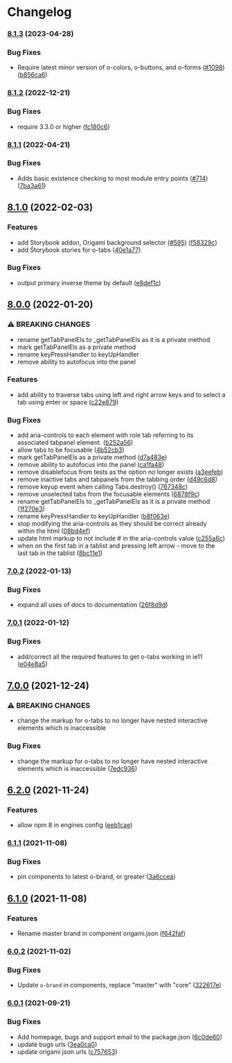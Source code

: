 # Changelog

### [8.1.3](https://www.github.com/Financial-Times/origami/compare/o-tabs-v8.1.2...o-tabs-v8.1.3) (2023-04-28)


### Bug Fixes

* Require latest minor version of o-colors, o-buttons, and o-forms ([#1098](https://www.github.com/Financial-Times/origami/issues/1098)) ([b856ca6](https://www.github.com/Financial-Times/origami/commit/b856ca66c9ec555f3c70833ffa35cb05cd19841f))

### [8.1.2](https://www.github.com/Financial-Times/origami/compare/o-tabs-v8.1.1...o-tabs-v8.1.2) (2022-12-21)


### Bug Fixes

* require 3.3.0 or higher ([fc180c6](https://www.github.com/Financial-Times/origami/commit/fc180c619755daa1b7bfe65509f354cf0de113bf))

### [8.1.1](https://www.github.com/Financial-Times/origami/compare/o-tabs-v8.1.0...o-tabs-v8.1.1) (2022-04-21)


### Bug Fixes

* Adds basic existence checking to most module entry points ([#714](https://www.github.com/Financial-Times/origami/issues/714)) ([7ba3a61](https://www.github.com/Financial-Times/origami/commit/7ba3a61d0de2a32d3a27a225fd4258b3820c7bda))

## [8.1.0](https://www.github.com/Financial-Times/origami/compare/o-tabs-v8.0.0...o-tabs-v8.1.0) (2022-02-03)


### Features

* add Storybook addon, Origami background selector  ([#595](https://www.github.com/Financial-Times/origami/issues/595)) ([f58329c](https://www.github.com/Financial-Times/origami/commit/f58329c17a8f8aa8dfa9aa2319f9aba07c0add69))
* add Storybook stories for o-tabs ([40e1a77](https://www.github.com/Financial-Times/origami/commit/40e1a772c69ca6620fd777ccd1fc0ba602f7b1c8))


### Bug Fixes

* output primary inverse theme by default ([e8def1c](https://www.github.com/Financial-Times/origami/commit/e8def1cb35a983e3ad2d609c038f5cc24f970c8a))

## [8.0.0](https://www.github.com/Financial-Times/origami/compare/o-tabs-v7.0.2...o-tabs-v8.0.0) (2022-01-20)


### ⚠ BREAKING CHANGES

* rename getTabPanelEls to _getTabPanelEls as it is a private method
* mark getTabPanelEls as a private method
* rename keyPressHandler to keyUpHandler
* remove ability to autofocus into the panel

### Features

* add ability to traverse tabs using left and right arrow keys and to select a tab using enter or space ([c22e879](https://www.github.com/Financial-Times/origami/commit/c22e879cad3a5194ed94dd135f117d9c353bdaab))


### Bug Fixes

* add aria-controls to each element with role tab referring to its associated tabpanel element. ([b252a56](https://www.github.com/Financial-Times/origami/commit/b252a5607e6c653e652467d30c2305b1c0222ed7))
* allow tabs to be focusable ([4b52cb3](https://www.github.com/Financial-Times/origami/commit/4b52cb3a378f297f246482535b6b352ede774bfe))
* mark getTabPanelEls as a private method ([d7a483e](https://www.github.com/Financial-Times/origami/commit/d7a483ee63c3259162f65cfc14059878bf99d804))
* remove ability to autofocus into the panel ([ca1fa48](https://www.github.com/Financial-Times/origami/commit/ca1fa480a638dd5243298d8d9adc3717957c77c6))
* remove disablefocus from tests as the option no longer exists ([a3eefeb](https://www.github.com/Financial-Times/origami/commit/a3eefebd2b8475b5859fdee979419c244c645830))
* remove inactive tabs and tabpanels from the tabbing order ([d49c6d8](https://www.github.com/Financial-Times/origami/commit/d49c6d8b4fc2dc4cd76bfff44b0adc3581b21863))
* remove keyup event when calling Tabs.destroy() ([767348c](https://www.github.com/Financial-Times/origami/commit/767348c45b5ccd782f83f960c973e1b4fde1edb9))
* remove unselected tabs from the focusable elements ([6878f9c](https://www.github.com/Financial-Times/origami/commit/6878f9c725cc76a1366b4148825a8e664c9c87d7))
* rename getTabPanelEls to _getTabPanelEls as it is a private method ([1f270e3](https://www.github.com/Financial-Times/origami/commit/1f270e395c09d837ab7632ecbd53b8b647c5fb03))
* rename keyPressHandler to keyUpHandler ([b8f063e](https://www.github.com/Financial-Times/origami/commit/b8f063e82c8d9e46cd41ffbc348cb4c5c7b7f655))
* stop modifying the aria-controls as they should be correct already within the html ([08bd4ef](https://www.github.com/Financial-Times/origami/commit/08bd4ef4bbcce7395579203a9cfe91bd34f9aedf))
* update html markup to not include # in the aria-controls value ([c255a6c](https://www.github.com/Financial-Times/origami/commit/c255a6c27d123e2abbcdc987aa2e73193887295c))
* when on the first tab in a tablist and pressing left arrow - move to the last tab in the tablist ([8bc11e1](https://www.github.com/Financial-Times/origami/commit/8bc11e1ddc9e5e3e63d7202b364253f9ac9b7c0c))

### [7.0.2](https://www.github.com/Financial-Times/origami/compare/o-tabs-v7.0.1...o-tabs-v7.0.2) (2022-01-13)


### Bug Fixes

* expand all uses of docs to documentation ([26f8d9d](https://www.github.com/Financial-Times/origami/commit/26f8d9d8cbbe3e78902d8c3951b37e08150a77bd))

### [7.0.1](https://www.github.com/Financial-Times/origami/compare/o-tabs-v7.0.0...o-tabs-v7.0.1) (2022-01-12)


### Bug Fixes

* add/correct all the required features to get o-tabs working in ie11 ([e04e8a5](https://www.github.com/Financial-Times/origami/commit/e04e8a5322e1f6771ad4ba419b0bac283e01567b))

## [7.0.0](https://www.github.com/Financial-Times/origami/compare/o-tabs-v6.2.0...o-tabs-v7.0.0) (2021-12-24)


### ⚠ BREAKING CHANGES

* change the markup for o-tabs to no longer have nested interactive elements which is inaccessible

### Bug Fixes

* change the markup for o-tabs to no longer have nested interactive elements which is inaccessible ([7edc936](https://www.github.com/Financial-Times/origami/commit/7edc9363cbb8317ca932667a7312dc0400661e6b))

## [6.2.0](https://www.github.com/Financial-Times/origami/compare/o-tabs-v6.1.1...o-tabs-v6.2.0) (2021-11-24)


### Features

* allow npm 8 in engines config ([eeb1cae](https://www.github.com/Financial-Times/origami/commit/eeb1cae6e7f0379e647f2b41240b1f294997d528))

### [6.1.1](https://www.github.com/Financial-Times/origami/compare/o-tabs-v6.1.0...o-tabs-v6.1.1) (2021-11-08)


### Bug Fixes

* pin components to latest o-brand, or greater ([3a6ccea](https://www.github.com/Financial-Times/origami/commit/3a6ccea1e838e4a2003322ca1f855d0b87b26b60))

## [6.1.0](https://www.github.com/Financial-Times/origami/compare/o-tabs-v6.0.2...o-tabs-v6.1.0) (2021-11-08)


### Features

* Rename master brand in component origami.json ([f642faf](https://www.github.com/Financial-Times/origami/commit/f642faf0574d84ea8185b56e6090c8015def27e6))

### [6.0.2](https://www.github.com/Financial-Times/origami/compare/o-tabs-v6.0.1...o-tabs-v6.0.2) (2021-11-02)


### Bug Fixes

* Update `o-brand` in components, replace "master" with "core" ([322617e](https://www.github.com/Financial-Times/origami/commit/322617ea80f30a6825d9c36872e05574b871ea82))

### [6.0.1](https://www.github.com/Financial-Times/origami/compare/o-tabs-v6.0.0...o-tabs-v6.0.1) (2021-09-21)


### Bug Fixes

* Add homepage, bugs and support email to the package.json ([6c0de60](https://www.github.com/Financial-Times/origami/commit/6c0de60ebd6e64c4dd16d000fcc6b79412ce30f4))
* update bugs urls ([3ea0ca0](https://www.github.com/Financial-Times/origami/commit/3ea0ca03bcb6e55142a77387ad0fff5ddf056d44))
* update origami json urls ([c757653](https://www.github.com/Financial-Times/origami/commit/c7576532b5a14f0462d5346dfb63238be025602e))
